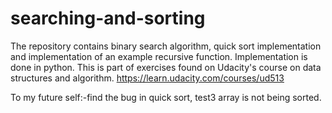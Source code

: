 # searching-and-sorting
The repository contains binary search algorithm, quick sort implementation and implementation of an example recursive function. 
Implementation is done in python.
This is part of exercises found on Udacity's course on data structures and algorithm. https://learn.udacity.com/courses/ud513

To my future self:-find the bug in quick sort, test3 array is not being sorted.

